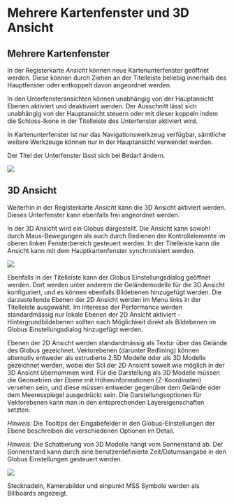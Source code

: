# Mehrere Kartenfenster und 3D Ansicht

## Mehrere Kartenfenster

In der Registerkarte *Ansicht* können neue Kartenunterfenster geöffnet werden. Diese können durch Ziehen an der Titelleiste beliebig innerhalb des Hauptfenster oder entkoppelt davon angeordnet werden.

In den Unterfensteransichten können unabhängig von der Hauptansicht Ebenen aktiviert und deaktiviert werden. Der Ausschnitt lässt sich unabhängig von der Hauptansicht steuern oder mit dieser koppeln indem die Schloss-Ikone in der Titelleiste des Unterfenster aktiviert wird.

In Kartenunterfenster ist nur das Navigationswerkzeug verfügbar, sämtliche weitere Werkzeuge können nur in der Hauptansicht verwendet werden.

Der Titel der Unterfenster lässt sich bei Bedarf ändern.

<img src="../media/image13.png" />

## 3D Ansicht

Weiterhin in der Registerkarte *Ansicht* kann die 3D Ansicht aktiviert werden. Dieses Unterfenster kann ebenfalls frei angeordnet werden.

In der 3D Ansicht wird ein Globus dargestellt. Die Ansicht kann sowohl durch Maus-Bewegungen als auch durch Bedienen der Kontrollelemente im oberen linken Fensterbereich gesteuert werden. In der Titelleiste kann die Ansicht kann mit dem Hauptkartenfenster synchronisiert werden.

<img src="../media/image14.png" />

Ebenfalls in der Titelleiste kann der Globus Einstellungsdialog geöffnet werden. Dort werden unter anderem die Geländemodelle für die 3D Ansicht konfiguriert, und es können ebenfalls Bildebenen hinzugefügt werden. Die darzustellende Ebenen der 2D Ansicht werden im Menu links in der Titelleiste ausgewählt. Im Interesse der Performance werden standardmässig nur lokale Ebenen der 2D Ansicht aktiviert - Hintergrundbildebenen sollten nach Möglichkeit direkt als Bildebenen im Globus Einstellungsdialog hinzugefügt werden.

Ebenen der 2D Ansicht werden standardmässig als Textur über das Gelände des Globus gezeichnet. Vektorebenen (darunter Redlining) können alternativ entweder als extrudierte 2.5D Modelle oder als 3D Modelle gezeichnet werden, wobei der Stil der 2D Ansicht soweit wie möglich in der 3D Ansicht übernommen wird. Für die Darstellung als 3D Modelle müssen die Geometrien der Ebene mit Höheninformationen (Z-Koordinaten) versehen sein, und diese müssen entweder gegenüber dem Gelände oder dem Meeresspiegel ausgedrückt sein. Die Darstellungsoptionen für Vektorebenen kann man in den entsprechenden Layereigenschaften setzten.

*Hinweis:* Die Tooltips der Eingabefelder in den Globus-Einstellungen der Ebene beschreiben die verschiedenen Optionen im Detail.

*Hinweis:* Die Schattierung von 3D Modelle hängt vom Sonnenstand ab. Der Sonnenstand kann durch eine benutzerdefinierte Zeit/Datumsangabe in den Globus Einstellungen gesteuert werden.

<img src="../media/image15.png" />

Stecknadeln, Kamerabilder und einpunkt MSS Symbole werden als Billboards angezeigt.
